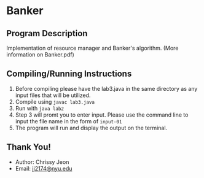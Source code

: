 # Banker

## Program Description
Implementation of resource manager and Banker's algorithm. (More information on Banker.pdf)

## Compiling/Running Instructions
1. Before compiling please have the lab3.java in the same directory as any input files that will be utilized.
2. Compile using ```javac lab3.java``` 
3. Run with ```java lab2```
4. Step 3 will promt you to enter input.  Please use the command line to input the file name in the form of ```input-01``` 
5. The program will run and display the output on the terminal.

## Thank You!
- Author: Chrissy Jeon
- Email: <jj2174@nyu.edu>
